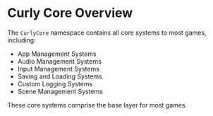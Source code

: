 # Curly Core Overview

The ```CurlyCore``` namespace contains all core systems to most games, including:

* App Management Systems
* Audio Management Systems
* Input Management Systems
* Saving and Loading Systems
* Custom Logging Systems
* Scene Management Systems

These core systems comprise the base layer for most games.

